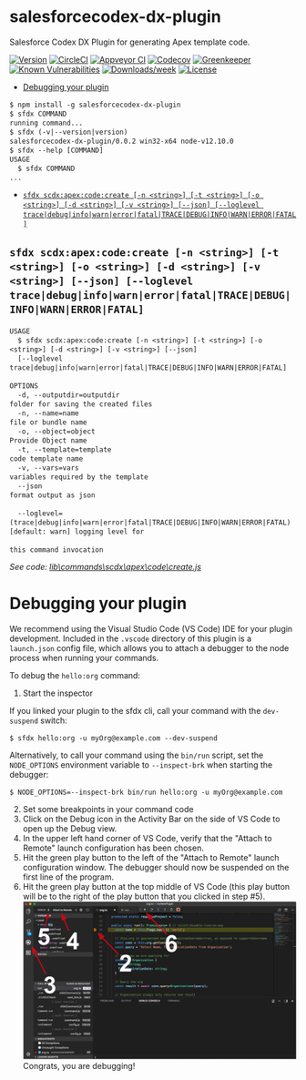 salesforcecodex-dx-plugin
========

Salesforce Codex DX Plugin for generating Apex template code.

[![Version](https://img.shields.io/npm/v/salesforcecodex-dx-plugin.svg)](https://npmjs.org/package/salesforcecodex-dx-plugin)
[![CircleCI](https://circleci.com/gh/52000290/salesforcecodex-dx-plugin/tree/master.svg?style=shield)](https://circleci.com/gh/52000290/salesforcecodex-dx-plugin/tree/master)
[![Appveyor CI](https://ci.appveyor.com/api/projects/status/github/52000290/salesforcecodex-dx-plugin?branch=master&svg=true)](https://ci.appveyor.com/project/heroku/salesforcecodex-dx-plugin/branch/master)
[![Codecov](https://codecov.io/gh/52000290/salesforcecodex-dx-plugin/branch/master/graph/badge.svg)](https://codecov.io/gh/52000290/salesforcecodex-dx-plugin)
[![Greenkeeper](https://badges.greenkeeper.io/52000290/salesforcecodex-dx-plugin.svg)](https://greenkeeper.io/)
[![Known Vulnerabilities](https://snyk.io/test/github/52000290/salesforcecodex-dx-plugin/badge.svg)](https://snyk.io/test/github/52000290/salesforcecodex-dx-plugin)
[![Downloads/week](https://img.shields.io/npm/dw/salesforcecodex-dx-plugin.svg)](https://npmjs.org/package/salesforcecodex-dx-plugin)
[![License](https://img.shields.io/npm/l/salesforcecodex-dx-plugin.svg)](https://github.com/52000290/salesforcecodex-dx-plugin/blob/master/package.json)

<!-- toc -->
* [Debugging your plugin](#debugging-your-plugin)
<!-- tocstop -->
<!-- install -->
<!-- usage -->
```sh-session
$ npm install -g salesforcecodex-dx-plugin
$ sfdx COMMAND
running command...
$ sfdx (-v|--version|version)
salesforcecodex-dx-plugin/0.0.2 win32-x64 node-v12.10.0
$ sfdx --help [COMMAND]
USAGE
  $ sfdx COMMAND
...
```
<!-- usagestop -->
<!-- commands -->
* [`sfdx scdx:apex:code:create [-n <string>] [-t <string>] [-o <string>] [-d <string>] [-v <string>] [--json] [--loglevel trace|debug|info|warn|error|fatal|TRACE|DEBUG|INFO|WARN|ERROR|FATAL]`](#sfdx-scdxapexcodecreate--n-string--t-string--o-string--d-string--v-string---json---loglevel-tracedebuginfowarnerrorfataltracedebuginfowarnerrorfatal)

## `sfdx scdx:apex:code:create [-n <string>] [-t <string>] [-o <string>] [-d <string>] [-v <string>] [--json] [--loglevel trace|debug|info|warn|error|fatal|TRACE|DEBUG|INFO|WARN|ERROR|FATAL]`

```
USAGE
  $ sfdx scdx:apex:code:create [-n <string>] [-t <string>] [-o <string>] [-d <string>] [-v <string>] [--json] 
  [--loglevel trace|debug|info|warn|error|fatal|TRACE|DEBUG|INFO|WARN|ERROR|FATAL]

OPTIONS
  -d, --outputdir=outputdir                                                         folder for saving the created files
  -n, --name=name                                                                   file or bundle name
  -o, --object=object                                                               Provide Object name
  -t, --template=template                                                           code template name
  -v, --vars=vars                                                                   variables required by the template
  --json                                                                            format output as json

  --loglevel=(trace|debug|info|warn|error|fatal|TRACE|DEBUG|INFO|WARN|ERROR|FATAL)  [default: warn] logging level for
                                                                                    this command invocation
```

_See code: [lib\commands\scdx\apex\code\create.js](https://github.com/52000290/salesforcecodex-dx-plugin/blob/v0.0.2/lib\commands\scdx\apex\code\create.js)_
<!-- commandsstop -->
<!-- debugging-your-plugin -->
# Debugging your plugin
We recommend using the Visual Studio Code (VS Code) IDE for your plugin development. Included in the `.vscode` directory of this plugin is a `launch.json` config file, which allows you to attach a debugger to the node process when running your commands.

To debug the `hello:org` command: 
1. Start the inspector
  
If you linked your plugin to the sfdx cli, call your command with the `dev-suspend` switch: 
```sh-session
$ sfdx hello:org -u myOrg@example.com --dev-suspend
```
  
Alternatively, to call your command using the `bin/run` script, set the `NODE_OPTIONS` environment variable to `--inspect-brk` when starting the debugger:
```sh-session
$ NODE_OPTIONS=--inspect-brk bin/run hello:org -u myOrg@example.com
```

2. Set some breakpoints in your command code
3. Click on the Debug icon in the Activity Bar on the side of VS Code to open up the Debug view.
4. In the upper left hand corner of VS Code, verify that the "Attach to Remote" launch configuration has been chosen.
5. Hit the green play button to the left of the "Attach to Remote" launch configuration window. The debugger should now be suspended on the first line of the program. 
6. Hit the green play button at the top middle of VS Code (this play button will be to the right of the play button that you clicked in step #5).
<br><img src=".images/vscodeScreenshot.png" width="480" height="278"><br>
Congrats, you are debugging!
